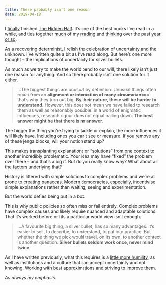 ```yaml
---
title: There probably isn’t one reason
date: 2019-04-18
---
```


<!--kg-card-begin: html--><p>I <a href="https://joshnicholas.com/why-information-hygiene-matters/">finally</a> finished <a href="https://www.worldcat.org/title/hidden-half-how-the-world-conceals-its-secrets/oclc/1085142484&amp;referer=brief_results">The Hidden Half</a>. It&#8217;s one of the best books I&#8217;ve read in a while, and ties together <a href="https://joshnicholas.com/gender-inequality-and-linguistic-determinism/">much</a> of my <a href="https://joshnicholas.com/where-does-your-belief-come-from/">reading</a> and <a href="https://joshnicholas.com/a-plea-for-more-humility-about-what-we-know/">thinking</a> over the past <a href="https://joshnicholas.com/primed-for-determinism/">year or so</a>.</p>
<p>As a recovering determinist, I relish the celebration of uncertainty and the unknown. I&#8217;ve written quite a bit as I&#8217;ve read along. But here&#8217;s one more thought &#8211; the implications of uncertainty for silver bullets.</p>
<p>As much as we try to make the world bend to our will, there likely isn&#8217;t just one reason for anything. And so there probably isn&#8217;t one solution for it either.</p>
<blockquote><p>&#8230;The biggest things are unusual by definition. Unusual things often result from an <strong>alignment or interaction of many circumstances</strong> – that’s why they turn out big. <strong>By their nature, these will be harder to understand</strong>. However, this does not mean we have failed to research them as well as reasonably possible: in a world of enigmatic influences, research rigour does not equal nailing down. <strong>The best answer might be that there is no answer</strong>.</p></blockquote>
<p>The bigger the thing you&#8217;re trying to tackle or explain, the more influences it will likely have. Including ones you can&#8217;t see or measure. If you remove any of these jenga blocks, will your notion stand up?</p>
<p>This makes transplanting explanations or &#8220;solutions&#8221; from one context to another incredibly problematic. Your idea may have &#8220;fixed&#8221; the problem over there &#8211; and that&#8217;s a big if. But do you really know why? What about all the factors underlying that?</p>
<p>History is littered with simple solutions to complex problems and we&#8217;re all prone to creating panaceas. Modern democracies, especially, incentivise simple explanations rather than waiting, seeing and experimentation.</p>
<p>But the world defies being put in a box.</p>
<p>This is why public policies so often miss or fail entirely. Complex problems have complex causes and likely require nuanced and adaptable solutions. That it&#8217;s worked before or fits a particular world view isn&#8217;t enough.</p>
<blockquote><p>&#8230;A favourite big thing, a silver bullet, has so many advantages: it’s easier to sell, to describe, to understand, to put into practice. But whether the thing we pick would travel, on its own, to another context is another question. <strong>Silver bullets seldom work once, never mind twice</strong>.</p></blockquote>
<p>As I have written previously, what this requires is a <a href="https://joshnicholas.com/a-plea-for-more-humility-about-what-we-know/">little more humility</a>, as well as institutions and a culture that can accept uncertainty and not knowing. Working with best approximations and striving to improve them.</p>
<p><em>As always my emphasis</em>.</p>
<!--kg-card-end: html-->